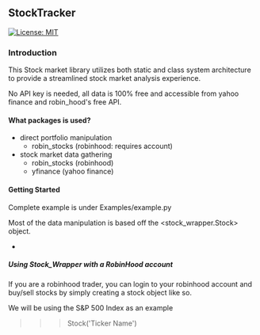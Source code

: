 ## StockTracker
[![License: MIT](https://img.shields.io/badge/License-MIT-green.svg)](LICENSE.md)

### Introduction
This Stock market library utilizes both static and class system architecture to 
provide a streamlined stock market analysis experience.

No API key is needed, all data is 100% free and accessible from yahoo finance and robin_hood's 
free API. 


#### What packages is used?

- direct portfolio manipulation
    - robin_stocks (robinhood: requires account)
- stock market data gathering
    - robin_stocks (robinhood)
    - yfinance (yahoo finance)
    
    
#### Getting Started
Complete example is under Examples/example.py

Most of the data manipulation is based off the <stock_wrapper.Stock> object. 

- 

##### Using Stock_Wrapper with a RobinHood account
If you are a robinhood trader, you can login to your robinhood account and 
buy/sell stocks by  simply creating a stock object like so.

We will be using the S&P 500 Index as an example
>>> Stock('Ticker Name')
